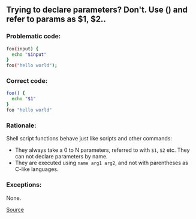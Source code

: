 ## Trying to declare parameters? Don't. Use () and refer to params as $1, $2..

### Problematic code:

```sh
foo(input) {
  echo "$input"
}
foo("hello world");
```

### Correct code:

```sh
foo() {
  echo "$1"
}
foo "hello world"
```

### Rationale:

Shell script functions behave just like scripts and other commands:

  - They always take a 0 to N parameters, referred to with `$1`, `$2` etc. They can not declare parameters by name.
  - They are executed using `name arg1 arg2`, and not with parentheses as C-like languages.

### Exceptions:

None.

[Source](https://github.com/koalaman/shellcheck/wiki/SC1065)

